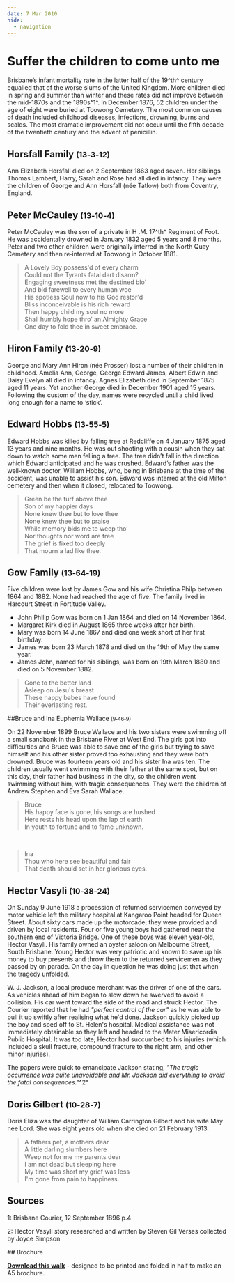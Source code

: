 ```yaml
---
date: 7 Mar 2010
hide:
  - navigation
---
```


# Suffer the children to come unto me 

Brisbane’s infant mortality rate in the latter half of the 19^th^ century equalled that of the worse slums of the United Kingdom. More children died in spring and summer than winter and these rates did not improve between the mid-1870s and the 1890s^1^. In December 1876, 52 children under the age of eight were buried at Toowong Cemetery. The most common causes of death included childhood diseases, infections, drowning, burns and scalds. The most dramatic improvement did not occur until the fifth decade of the twentieth century and the advent of penicillin.

## Horsfall Family <small>(13‑3‑12)</small>

Ann Elizabeth Horsfall died on 2 September 1863 aged seven. Her siblings Thomas Lambert, Harry, Sarah and Rose had all died in infancy. They were the children of George and Ann Horsfall (née Tatlow) both from Coventry, England.

## Peter McCauley <small>(13‑10‑4)</small>

Peter McCauley was the son of a private in H .M. 17^th^ Regiment of Foot. He was accidentally drowned in January 1832 aged 5 years and 8 months. Peter and two other children were originally interred in the North Quay Cemetery and then re‑interred at Toowong in October 1881.

> A Lovely Boy possess'd of every charm <br>
> Could not the Tyrants fatal dart disarm?  <br>
> Engaging sweetness met the destined blo'  <br>
> And bid farewell to every human woe <br>
> His spotless Soul now to his God restor'd <br> 
> Bliss inconceivable is his rich reward <br>
> Then happy child my soul no more <br>
> Shall humbly hope thro’ an Almighty Grace  <br>
> One day to fold thee in sweet embrace. <br>

## Hiron Family <small>(13‑20‑9)</small>

George and Mary Ann Hiron (née Prosser) lost a number of their children in childhood. Amelia Ann, George, George Edward James, Albert Edwin and Daisy Evelyn all died in infancy. Agnes Elizabeth died in September 1875 aged 11 years. Yet another George died in December 1901 aged 15 years. Following the custom of the day, names were recycled until a child lived long enough for a name to ‘stick’.

## Edward Hobbs <small>(13‑55‑5)</small>

Edward Hobbs was killed by falling tree at Redcliffe on 4 January 1875 aged 13 years and nine months. He was out shooting with a cousin when they sat down to watch some men felling a tree. The tree didn’t fall in the direction which Edward anticipated and he was crushed. Edward’s father was the well‑known doctor, William Hobbs, who, being in Brisbane at the time of the accident, was unable to assist his son. Edward was interred at the old Milton cemetery and then when it closed, relocated to Toowong.

> Green be the turf above thee <br>
> Son of my happier days <br>
> None knew thee but to love thee  <br>
> None knew thee but to praise <br>
> While memory bids me to weep tho’ <br> 
> Nor thoughts nor word are free <br>
> The grief is fixed too deeply  <br>
> That mourn a lad like thee. <br>

## Gow Family <small>(13‑64‑19)</small>

Five children were lost by James Gow and his wife Christina Philp between 1864 and 1882. None had reached the age of five. The family lived in Harcourt Street in Fortitude Valley. 

- John Philip Gow was born on 1 Jan 1864 and died on 14 November 1864. 
- Margaret Kirk died in August 1865 three weeks after her birth. 
- Mary was born 14 June 1867 and died one week short of her first birthday. 
- James was born 23 March 1878 and died on the 19th of May the same year. 
- James John, named for his siblings, was born on 19th March 1880 and died on 5 November 1882.

> Gone to the better land <br>
> Asleep on Jesu's breast <br>
> These happy babes have found <br> 
> Their everlasting rest. <br>

##Bruce and Ina Euphemia Wallace <small>(9‑46‑9)</small>

On 22 November 1899 Bruce Wallace and his two sisters were swimming off a small sandbank in the Brisbane River at West End. The girls got into difficulties and Bruce was able to save one of the girls but trying to save himself and his other sister proved too exhausting and they were both drowned. Bruce was fourteen years old and his sister Ina was ten. The children usually went swimming with their father at the same spot, but on this day, their father had business in the city, so the children went swimming without him, with tragic consequences. They were the children of Andrew Stephen and Eva Sarah Wallace.

> Bruce <br>
> His happy face is gone, his songs are hushed <br> 
> Here rests his head upon the lap of earth <br>
> In youth to fortune and to fame unknown. <br>

<br>

> Ina <br>
> Thou who here see beautiful and fair <br>
> That death should set in her glorious eyes. <br>

##  Hector Vasyli <small>(10‑38‑24)</small>

On Sunday 9 June 1918 a procession of returned servicemen conveyed by motor vehicle left the military hospital at Kangaroo Point headed for Queen Street. About sixty cars made up the motorcade; they were provided and driven by local residents. Four or five young boys had gathered near the southern end of Victoria Bridge. One of these boys was eleven year‑old, Hector Vasyli. His family owned an oyster saloon on Melbourne Street, South Brisbane. Young Hector was very patriotic and known to save up his money to buy presents and throw them to the returned servicemen as they passed by on parade. On the day in question he was doing just that when the tragedy unfolded.

W. J. Jackson, a local produce merchant was the driver of one of the cars. As vehicles ahead of him began to slow down he swerved to avoid a collision. His car went toward the side of the road and struck Hector. The Courier reported that he had *"perfect control of the car"* as he was able to pull it up swiftly after realising what he'd done. Jackson quickly picked up the boy and sped off to St. Helen's hospital. Medical assistance was not immediately obtainable so they left and headed to the Mater Misericordia Public Hospital. It was too late; Hector had succumbed to his injuries (which included a skull fracture, compound fracture to the right arm, and other minor injuries).

The papers were quick to emancipate Jackson stating, *"The tragic occurrence was quite unavoidable and Mr. Jackson did everything to avoid the fatal consequences."*^2^

## Doris Gilbert <small>(10‑28‑7)</small>

Doris Eliza was the daughter of William Carrington Gilbert and his wife May née Lord. She was eight years old when she died on 21 February 1913.

> A fathers pet, a mothers dear <br>
> A little darling slumbers here <br>
> Weep not for me my parents dear <br>
> I am not dead but sleeping here <br>
> My time was short my grief was less  <br>
> I'm gone from pain to happiness. <br>

## Sources

1: Brisbane Courier, 12 September 1896 p.4

2: Hector Vasyli story researched and written by Steven Gil Verses collected by Joyce Simpson


<div class="noprint" markdown="1">
## Brochure

**[Download this walk](../assets/guides/children.pdf)** - designed to be printed and folded in half to make an A5 brochure.

</div>
